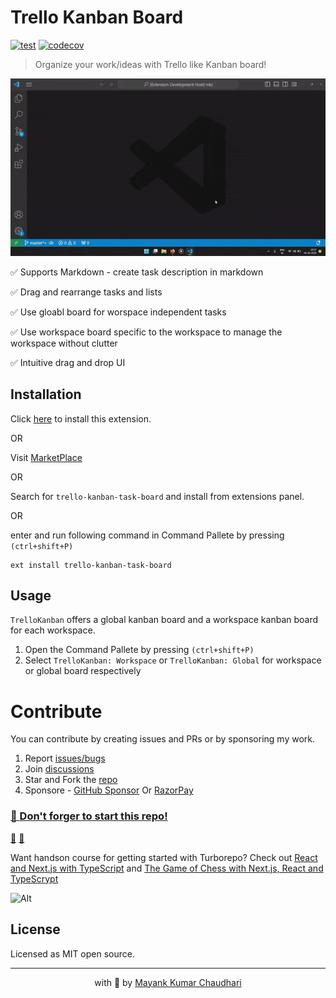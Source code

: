# Trello Kanban Board

[![test](https://github.com/mayank1513/vscode-extension-trello-kanban-board/actions/workflows/test.yml/badge.svg)](https://github.com/mayank1513/vscode-extension-trello-kanban-board/actions/workflows/test.yml) [![codecov](https://codecov.io/gh/mayank1513/vscode-extension-trello-kanban-board/graph/badge.svg)](https://codecov.io/gh/mayank1513/vscode-extension-trello-kanban-board)

> Organize your work/ideas with Trello like Kanban board!

![Demo](trello-kanabn.gif)

✅ Supports Markdown - create task description in markdown

✅ Drag and rearrange tasks and lists

✅ Use gloabl board for worspace independent tasks

✅ Use workspace board specific to the workspace to manage the workspace without clutter

✅ Intuitive drag and drop UI

## Installation

Click <a href="vscode:extension/mayank1513.trello-kanban-task-board">here</a> to install this extension.

OR

Visit [MarketPlace](https://marketplace.visualstudio.com/items?itemName=mayank1513.trello-kanban-task-board)

OR

Search for `trello-kanban-task-board` and install from extensions panel.

OR

enter and run following command in Command Pallete by pressing `(ctrl+shift+P)`

```
ext install trello-kanban-task-board
```

## Usage

`TrelloKanban` offers a global kanban board and a workspace kanban board for each workspace.

1. Open the Command Pallete by pressing `(ctrl+shift+P)`
2. Select `TrelloKanban: Workspace` or `TrelloKanban: Global` for workspace or global board respectively

# Contribute

You can contribute by creating issues and PRs or by sponsoring my work.

1. Report [issues/bugs](https://github.com/mayank1513/vscode-extension-trello-kanban-board/issues)
2. Join [discussions](https://github.com/mayank1513/vscode-extension-trello-kanban-board/discussions)
3. Star and Fork the [repo](https://github.com/mayank1513/vscode-extension-trello-kanban-board)
4. Sponsore - [GitHub Sponsor](https://github.com/sponsors/mayank1513) Or [RazorPay](https://pages.razorpay.com/mayank1513)

### [🤩 Don't forger to start this repo!](https://github.com/mayank1513/vscode-extension-trello-kanban-board)

[💖](https://github.com/mayank1513/vscode-extension-trello-kanban-board) [🌟](https://github.com/mayank1513/vscode-extension-trello-kanban-board)

Want handson course for getting started with Turborepo? Check out [React and Next.js with TypeScript](https://www.udemy.com/course/react-and-next-js-with-typescript/?referralCode=7202184A1E57C3DCA8B2) and [The Game of Chess with Next.js, React and TypeScrypt](https://www.udemy.com/course/game-of-chess-with-nextjs-react-and-typescrypt/?referralCode=851A28F10B254A8523FE)

![Alt](https://repobeats.axiom.co/api/embed/8aced6446b2124d2b592d67a91a1ad4a90aabbb6.svg "Repobeats analytics image")

## License

Licensed as MIT open source.

<hr />

<p align="center" style="text-align:center">with 💖 by <a href="https://mayank-chaudhari.vercel.app" target="_blank">Mayank Kumar Chaudhari</a></p>
